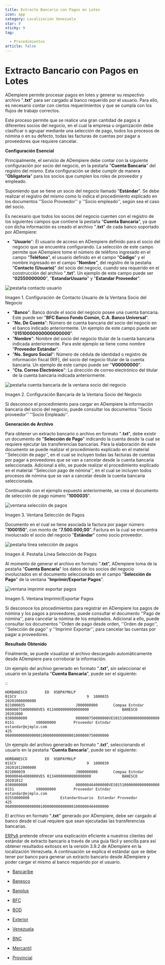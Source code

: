 ```yaml
---
title: Extracto Bancario con Pagos en Lotes
icon: app
category: Localización Venezuela
star: 9
sticky: 9
tag:

  - Procedimientos
article: false
---
```


**Extracto Bancario con Pagos en Lotes**
========================================

ADempiere permite procesar pagos en lotes y generar su respectivo archivo "**.txt**" para ser cargado al banco requerido por el usuario. Para ello, es necesario contar con ciertos requerimientos y que se cumpla con los flujos de trabajo correctos.

Este proceso permite que se realice una gran cantidad de pagos a diferentes socios del negocio, en el cual la empresa u organización debe clasificar o agrupar mediante una selección de pago, todos los procesos de nómina o en su defecto, todas las facturas de cuentas por pagar a proveedores que requiere cancelar.

**Configuración Esencial**

Principalmente, el servicio de ADempiere debe contar con la siguiente configuración por socio del negocio, en la pestaña "**Cuenta Bancaria**" del registro del mismo. Esta configuración se debe cumplir de manera "**Obligatoria**" para los socios que cumplen los roles de proveedor y empleado.

Suponiendo que se tiene un socio del negocio llamado "**Estándar**". Se debe realizar el registro del mismo como lo indica el procedimiento explicado en los documentos ''Socio Proveedor'' y ''Socio empleado'', según sea el caso del socio.

Es necesario que todos los socios del negocio cuenten con el registro de los siguientes campos que contiene la pestaña "**Cuenta Bancaria**", ya que con dicha información es creado el archivo "**.txt**" de cada banco soportado por ADempiere:

- "**Usuario**": El usuario de acceso en ADempiere definido para el socio del negocio que se encuentra configurando. La selección de este campo permite que ADempiere tome el número de teléfono ingresado en el campo "**Teléfono**", el usuario definido en el campo "**Código**" y el nombre ingresado en el campo "**Nombre**", del registro de la pestaña "**Contacto (Usuario)**" del socio del negocio, cuando sea requerido en el construcción del archivo "**.txt**". Un ejemplo de este campo puede ser "**02550000000**", "**EstandarUsuario**" y "**Estandar Proveedor**".

![pestaña contacto usuario](/assets/img/procedures/treasury-management/resources/user-contact-tab.png)

Imagen 1. Configuración de Contacto Usuario de la Ventana Socio del Negocio

- "**Banco**": Banco donde el socio del negocio posee una cuenta bancaria. Este puede ser "**BFC Banco Fondo Común, C.A. Banco Universal**".
- "**No. De Cuenta**": Número de cuenta bancaria del socio del negocio en el banco indicado anteriormente. Un ejemplo de este campo puede ser "**01510000000000000000**".
- "**Nombre**": Nombre del socio del negocio titular de la cuenta bancaria indicada anteriormente. Para este ejemplo se tiene como nombre "**Proveedor Estándar**".
- "**No. Seguro Social**": Número de cédula de identidad o registro de información fiscal (RIF), del socio del negocio titular de la cuenta bancaria. Un ejemplo de este campo puede ser "**V00000000**".
- "**Cta. Correo Electrónico**": La dirección de correo electrónico del titular de la cuenta bancaria indicada anteriormente.

![pestaña cuenta bancaria de la ventana socio del negocio](/assets/img/procedures/treasury-management/resources/bank-account-tab-of-the-business-partner-window.png)

Imagen 2. Configuración Bancaria de la Ventana Socio del Negocio

Si desconoce el procedimiento para cargar en ADempiere la información bancaria del socio del negocio, puede consultar los documentos ''Socio proveedor'' ''Socio Empleado''.

**Generación de Archivo**

Para obtener un extracto bancario o archivo en formato "**.txt**", debe existir un documento de "**Selección de Pago**" indicando la cuenta desde la cual se requiere ejecutar las transferencias bancarias. Para la elaboración de este documento se puede realizar el procedimiento explicado en el material ''Selección de pago'', en el cual se incluyen todas las facturas de cuentas por pagar a proveedores que se van a cancelar desde la cuenta bancaria seleccionada. Adicional a ello, se puede realizar el procedimiento explicado en el material ''Seleccion pago de nómina'', en el cual se incluyen todos procesos de nómina que se van a cancelar desde la cuenta bancaria seleccionada.

Continuando con el ejemplo expuesto anteriormente, se crea el documento de selección de pago número "**1000035**".

![ventana selección de pagos](/assets/img/procedures/treasury-management/resources/payment-selection-window.png)

Imagen 3. Ventana Selección de Pagos

Documento en el cual se tiene asociada la factura por pagar número "**1000150**", con monto de "**7.500.000,00**". Factura en la cual se encuentra involucrado el socio del negocio "**Estándar**" como socio proveedor.

![pestaña línea selección de pagos](/assets/img/procedures/treasury-management/resources/payment-selection-line-tab.png)

Imagen 4. Pestaña Línea Selección de Pagos

Al momento de generar el archivo en formato "**.txt**", ADempiere toma de la pestaña "**Cuenta Bancaria**" los datos de los socios del negocio involucrados en el documento seleccionado en el campo "**Selección de Pago**" de la ventana "**Imprimir/Exportar Pagos**".

![ventana imprimir exportar pagos](/assets/img/procedures/treasury-management/resources/print-window-export-payments.png)

Imagen 5. Ventana Imprimir/Exportar Pagos

Si desconoce los procedimientos para registrar en ADempiere los pagos de nómina y los pagos a proveedores, puede consultar el documento ''Pago de nómina'', para cancelar la nómina de los empleados. Adicional a ello, puede consultar los documentos ''Orden de pago desde orden, ''Orden de pago'', ''Selección de pago'' y ''Imprimir Exportar'', para cancelar las cuentas por pagar a proveedores.

**Resultado Obtenido**

Finalmente, se puede visualizar el archivo descargado automáticamente desde ADempiere para corroborar la información.

Un ejemplo del archivo generado en formato "**.txt**", sin seleccionar el usuario en la pestaña "**Cuenta Bancaria**", puede ser el siguiente:

::

    HDRBANESCO        ED  95BPAYMULP
    01SCV                                9  1000035                            20201008000000
    021000035                       J000000000       Compaa Estndar                     000000750000000VES 0134000000000000000               BANESCO    20201008
    0300000000                      000000750000000VES01510000000000000000          0151          V00000000        Proveedor Estndar                                                     estandar@ejmplo.com                                                                                                                                                                                      425
    06000000000000001000000000000001000000750000000

Un ejemplo del archivo generado en formato "**.txt**", seleccionando el usuario en la pestaña "**Cuenta Bancaria**", puede ser el siguiente:

    HDRBANESCO        ED  95BPAYMULP
    01SCV                                9  1000039                            20201012000000
    021000039                       J000000000       Compaa Estndar                     000000464000000VES 01340000000000000000              BANESCO    20201012
    0300000000                      000000464000000VES01510000000000000000          0151          V00000000        Proveedor Estndar                                                     estandar@ejmplo.com                                                   02550000000              EstandarUsuario  Estandar Proveedor                                                                       425
    06000000000000001000000000000001000000464000000

El archivo en formato "**.txt**" generado por ADempiere, debe ser cargado al banco desde el cual requiere que sean ejecutadas las transferencias bancarias.

[ERPyA](http://erpya.com) pretende ofrecer una explicación eficiente a nuestros clientes del estándar de extracto bancario a través de una guía fácil y sencilla para así obtener resultados exitosos en la versión 3.9.2 de ADempiere en la localización Venezuela. A continuación se explica el estándar que se debe tener por banco para generar un extracto bancario desde ADempiere y poder cargar el mismo al banco requerido por el usuario.

- [Bancaribe](bancaribe/bancaribe)

- [Banesco](banesco/banesco)

- [Banplus](banplus/banplus)

- [BFC](bfc/bfc)

- [BOD](bod/bod)

- [Exterior](exterior/exterior)

- [Venezuela](venezuela/venezuela)

- [BNC](bnc/bnc)

- [Mercantil](mercantil/mercantil)

- [Provincial](provincial/provincial)
